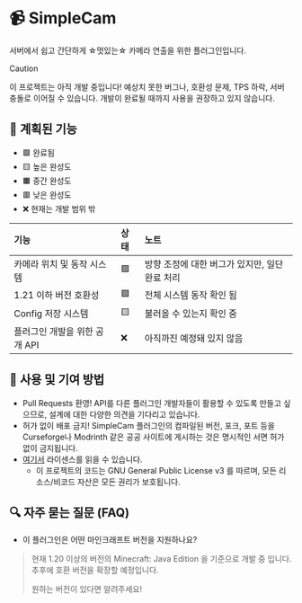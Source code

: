 # 📹 SimpleCam

서버에서 쉽고 간단하게 ☆멋있는☆ 카메라 연출을 위한 플러그인입니다.

> [!CAUTION]
> 이 프로젝트는 아직 개발 중입니다! 예상치 못한 버그나, 호환성 문제, TPS 하락, 서버 충돌로 이어질 수 있습니다. 개발이 완료될 때까지 사용을 권장하고 있지 않습니다.

## 📜 계획된 기능

- 🟩 완료됨
- 🟨 높은 완성도
- 🟧 중간 완성도
- 🟥 낮은 완성도
- ❌ 현재는 개발 범위 밖

| 기능                             | 상태    | 노트                                                                                                         |
|:--------------------------------|:-------|:------------------------------------------------------------------------------------------------------------|
| 카메라 위치 및 동작 시스템           | 🟩     | 방향 조정에 대한 버그가 있지만, 일단 완료 처리                                                                      |
| 1.21 이하 버전 호환성              | 🟩     | 전체 시스템 동작 확인 됨                                                                                        |
| Config 저장 시스템                | 🟨     | 불러올 수 있는지 확인 중                                                                                        |
| 플러그인 개발을 위한 공개 API       | ❌      | 아직까진 예정돼 있지 않음                                                                                       |

## 🧵 사용 및 기여 방법
- Pull Requests 환영! API를 다른 플러그인 개발자들이 활용할 수 있도록 만들고 싶으므로, 설계에 대한 다양한 의견을 기다리고 있습니다.
- 허가 없이 배포 금지! SimpleCam 플러그인의 컴파일된 버전, 포크, 포트 등을 Curseforge나 Modrinth 같은 공공 사이트에 게시하는 것은 명시적인 서면 허가 없이 금지됩니다.
- [여기서](https://github.com/MAIJEUN/SimpleCam/blob/main/LICENSE) 라이센스를 읽을 수 있습니다.
  - 이 프로젝트의 코드는 GNU General Public License v3 를 따르며, 모든 리소스/비코드 자산은 모든 권리가 보호됩니다.

## 🔍 자주 묻는 질문 (FAQ)

- 이 플러그인은 어떤 마인크래프트 버전을 지원하나요?
> 현재 1.20 이상의 버전의 Minecraft: Java Edition 을 기준으로 개발 중 입니다. 추후에 호환 버전을 확장할 예정입니다. 
> 
> 원하는 버전이 있다면 알려주세요!
